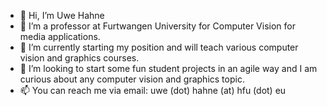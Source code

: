 - 👋 Hi, I’m Uwe Hahne
- 👀 I’m a professor at Furtwangen University for Computer Vision for media applications.
- 🌱 I’m currently starting my position and will teach various computer vision and graphics courses.
- 💞️ I’m looking to start some fun student projects in an agile way and I am curious about any computer vision and graphics topic.
- 📫 You can reach me via email: uwe (dot) hahne (at) hfu (dot) eu 

<!---
uhahne/uhahne is a ✨ special ✨ repository because its `README.md` (this file) appears on your GitHub profile.
You can click the Preview link to take a look at your changes.
--->
